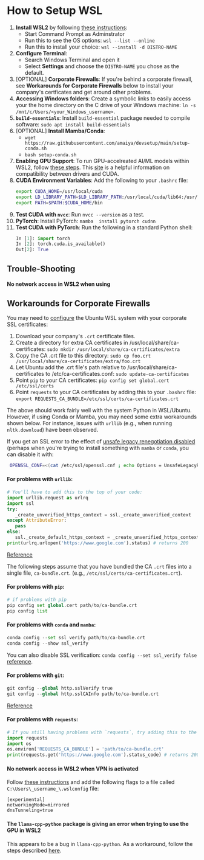 # How to Setup WSL

1. **Install WSL2** by following [these instructions](https://www.c-sharpcorner.com/article/how-to-install-windows-subsystem-for-linux-wsl2-on-windows-11/):
    - Start Command Prompt as Adminstrator
    - Run this to see the OS options: `wsl --list --online`
    - Run this to install your choice: `wsl --install -d DISTRO-NAME`
2. **Configure Terminal**:
    - Search Windows Terminal and open it
    - Select **Settings** and choose the `DISTRO-NAME` you chose as the default.
3. [OPTIONAL] **Corporate Firewalls**: If you're behind a corporate firewall, see **Workarounds for Corporate Firewalls** below to install your company's certficates and get around other problems.
4. **Accessing Windows folders**: Create a symbolic links to easily access your the home directory on the C drive of your Windows machine: `ln -s /mnt/c/Users/<your_Windows_username>`.
5. **`build-essentials`**: Install `build-essential` package needed to compile software: `sudo apt install build-essentials`
6. [OPTIONAL] **Install Mamba/Conda**:
    - `wget https://raw.githubusercontent.com/amaiya/devsetup/main/setup-conda.sh`
    - `bash setup-conda.sh`
7. **Enabling GPU Support**: To run GPU-accelreated AI/ML models within WSL2, follow [these steps](https://docs.nvidia.com/cuda/wsl-user-guide/index.html#getting-started-with-cuda-on-wsl). This [site](https://docs.nvidia.com/deploy/cuda-compatibility/) is a helpful information on compatibility between drivers and CUDA.
8. **CUDA Environment Variables**: Add the following to your `.bashrc` file:
    ```sh
    export CUDA_HOME=/usr/local/cuda
    export LD_LIBRARY_PATH=$LD_LIBRARY_PATH:/usr/local/cuda/lib64:/usr/local/cuda/extras/CUPTI/lib64
    export PATH=$PATH:$CUDA_HOME/bin
    ```
9. **Test CUDA with `nvcc`**: Run `nvcc --version` as a test.
10. **PyTorch**: Install PyTorch: `mamba  install pytorch cudnn`
11. **Test CUDA with PyTorch**: Run the following in a standard Python shell:
    ```python
    In [1]: import torch
    In [2]: torch.cuda.is_available()
    Out[2]: True
    ```

## Trouble-Shooting
#### No network access in WSL2 when using 

## Workarounds for Corporate Firewalls

You may need to [configure](https://askubuntu.com/questions/73287/how-do-i-install-a-root-certificate/94861#94861) the Ubuntu WSL system with your corporate SSL certificates:

1. Download your company's `.crt` certificate files.
2. Create a directory for extra CA certificates in /usr/local/share/ca-certificates: `sudo mkdir /usr/local/share/ca-certificates/extra`
3. Copy the CA .crt file to this directory: `sudo cp foo.crt /usr/local/share/ca-certificates/extra/foo.crt`
4. Let Ubuntu add the .crt file's path relative to /usr/local/share/ca-certificates to /etc/ca-certificates.conf: `sudo update-ca-certificates`
5. Point `pip` to your CA certificates: `pip config set global.cert /etc/ssl/certs`
6. Point `requests` to your CA certificates by adding this to your `.bashrc` file: `export REQUESTS_CA_BUNDLE=/etc/ssl/certs/ca-certificates.crt`

The above should work fairly well with the system Python in WSL/Ubuntu.  However, if using Conda or Mamba, you may need some extra workarounds shown below.
For instance, issues with `urllib` (e.g., when running `nltk.download`) have been observed. 

If you get an SSL error to the effect of [unsafe legacy renegotiation disabled](https://stackoverflow.com/questions/75763525/curl-35-error0a000152ssl-routinesunsafe-legacy-renegotiation-disabled) (perhaps when you're trying to install something with `mamba` or `conda`, you can disable it with: 
```sh
 OPENSSL_CONF=<(cat /etc/ssl/openssl.cnf ; echo Options = UnsafeLegacyRenegotiation) mamba install pytorch cpuonly -c pytorch
```

#### For problems with `urllib`:
```python
# You'll have to add this to the top of your code:
import urllib.request as urlrq
import ssl
try:
   _create_unverified_https_context = ssl._create_unverified_context
except AttributeError:
   pass
else:
   ssl._create_default_https_context = _create_unverified_https_context
print(urlrq.urlopen('https://www.google.com').status) # returns 200
```
[Reference](https://stackoverflow.com/questions/38916452/nltk-download-ssl-certificate-verify-failed)



The following steps assume that you have bundled the CA `.crt` files into a single file, `ca-bundle.crt`. (e.g., `/etc/ssl/certs/ca-certificates.crt`). 

#### For problems with `pip`:
```python
# if problems with pip
pip config set global.cert path/to/ca-bundle.crt
pip config list
```

#### For problems with `conda` and `mamba`:
```python
conda config --set ssl_verify path/to/ca-bundle.crt
conda config --show ssl_verify
```
You can also disable SSL verification: `conda config --set ssl_verify false` [reference](https://stackoverflow.com/questions/33699577/conda-update-fails-with-ssl-error-certificate-verify-failed).

#### For problems with `git`:
```python
git config --global http.sslVerify true
git config --global http.sslCAInfo path/to/ca-bundle.crt
```
[Reference](https://stackoverflow.com/questions/39356413/how-to-add-a-custom-ca-root-certificate-to-the-ca-store-used-by-pip-in-windows/52961564#52961564)

#### For problems with `requests`:
```python
# If you still having problems with `requests`, try adding this to the top of your code
import requests
import os
os.environ['REQUESTS_CA_BUNDLE'] = 'path/to/ca-bundle.crt'
print(requests.get('https://www.google.com').status_code) # returns 200
```
#### No network access in WSL2 when VPN is activated
Follow [these instructions](https://github.com/microsoft/WSL/issues/10380#issuecomment-1909996792) and add the following flags to a file called `C:\Users\_username_\.wslconfig` file:
```
[experimental]
networkingMode=mirrored
dnsTunneling=true
```

#### The `llama-cpp-python` package is giving an error when trying to use the GPU in WSL2
This appears to be a bug in `llama-cpp-python`. As a workaround, follow the steps described [here](https://github.com/abetlen/llama-cpp-python/issues/1064#issuecomment-1887952683).



<!--
WSL/system: everything works (even requests is set correctly with no environment variable needed)
WSL/venv: Everything works after  6 workaround setps
WSL/mamba: Everything works except urllib
-->
